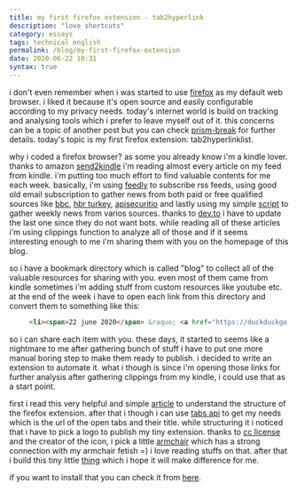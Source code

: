 ```yaml
---
title: my first firefox extension - tab2hyperlink
description: "love shortcuts" 
category: essays
tags: technical english
permalink: /blog/my-first-firefox-extension
date: 2020-06-22 10:31
syntax: true
---
```

i don't even remember when i was started to use [firefox](https://www.mozilla.org/en-us/firefox/new/) as my default web browser. i liked it because it's open source and easily configurable according to my privacy needs. today's internet world is build on tracking and analysing tools which i prefer to leave myself out of it. this concerns can be a topic of another post but you can check [prism-break](https://prism-break.org/en/) for further details. today's topic is my first firefox extension: tab2hyperlinklist. 

why i coded a firefox browser? as some you already know i'm a kindle lover. thanks to amazon [send2kindle](https://www.amazon.com/gp/sendtokindle/) i'm reading almost every article on my feed from kindle. i'm putting too much effort to find valuable contents for me each week. basically, i'm using [feedly](https://feedly.com/) to subscribe rss feeds, using good old email subscription to gather news from both paid or free qualified sources like [bbc](http://pages.emails.bbc.com/subscribe/), [hbr turkey](https://hbrturkiye.com/), [apisecuritio](https://apisecurity.io/) and lastly using my simple [script]((https://github.com/cagta/gather-my-news)) to gather weekly news from varios sources. thanks to [dev.to](https://dev.to) i have to update the last one since they do not want bots. while reading all of these articles i'm using clippings function to analyze all of those and if it seems interesting enough to me i'm sharing them with you on the homepage of this blog.

so i have a bookmark directory which is called "blog" to collect all of the valuable resources for sharing with you. even most of them came from kindle sometimes i'm adding stuff from custom resources like youtube etc. at the end of the week i have to open each link from this directory and convert them to something like this:

```html
     <li><span>22 june 2020</span> &raquo; <a href="https://duckduckgo.com/">duckduckgo</a></li>
```

so i can share each item with you. these days, it started to seems like a nightmare to me after gathering bunch of stuff i have to put one more manual boring step to make them ready to publish. i decided to write an extension to automate it. what i though is since i'm opening those links for further analysis after gathering clippings from my kindle, i could use that as a start point. 

first i read this very helpful and simple [article](https://developer.mozilla.org/en-us/docs/mozilla/add-ons/webextensions/your_first_webextension) to understand the structure of the firefox extension. after that i though i can use [tabs api](https://developer.mozilla.org/en-us/docs/mozilla/add-ons/webextensions/api/tabs) to get my needs which is the url of the open tabs and their title. while structuring it i noticed that i have to pick a logo to publish my tiny extension. thanks to [cc license](https://creativecommons.org/licenses/) and the creator of the icon, i pick a little [armchair](https://www.iconarchive.com/show/free-flat-sample-icons-by-thesquid.ink/armchair-icon.html) which has a strong connection with my armchair fetish =) i love reading stuffs on that. after that i build this tiny little [thing](https://github.com/cagta/tab2hyperlink) which i hope it will make difference for me.

if you want to install that you can check it from [here](https://addons.mozilla.org/en-us/firefox/addon/tab2hyperlinklist/?src=search).